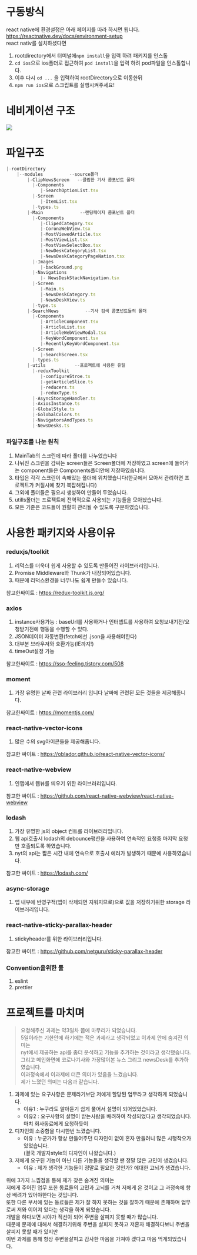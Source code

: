 # 구동방식

react native에 환경설정은 아래 페이지를 따라 하시면 됩니다.  
https://reactnative.dev/docs/environment-setup  
react nativ를 설치하셨다면

1. rootdirectory에서 터미널에`npm install`을 입력 하려 패키지를 인스톨
2. `cd ios`으로 ios폴더로 접근하여 `pod install`을 입력 하려 pod파일을 인스톨합니다.
3. 이후 다시 `cd ...` 을 입력하여 rootDirectory으로 이동한뒤
4. `npm run ios`으로 스크립트를 실행시켜주세요!

# 네비게이션 구조

![](https://images.velog.io/images/jmyoon8/post/892e0fff-23a8-4f58-bcd0-2c68ec37457f/%E1%84%89%E1%85%B3%E1%84%8F%E1%85%B3%E1%84%85%E1%85%B5%E1%86%AB%E1%84%89%E1%85%A3%E1%86%BA%202021-11-15%20%E1%84%8B%E1%85%A9%E1%84%8C%E1%85%A5%E1%86%AB%2012.10.46.png)

# 파일구조

```javascript
|-rootDirectory
    |--modules 			--source폴더
        |-ClipNewsScreen   --클립한 기사 콤포넌트 폴더
          |-Components
             |-SearchOptionList.tsx
          |-Screen
             |-ItemList.tsx
          |-types.ts
        |-Main              --랜딩페이지 콤포넌트 폴더
          |-Components
             |-ClipedCategory.tsx
             |-CoronaWebView.tsx
             |-MostViewedArticle.tsx
             |-MostViewList.tsx
             |-MostViewSelectBox.tsx
             |-NewDeskCategoryList.tsx
             |-NewsDeskCategoryPageNation.tsx
          |-Images
             |-backGround.png
          |-Navigations
             |- NewsDeskStackNavigation.tsx
          |-Screen
             |-Main.ts
             |-NewsDeskCategory.ts
             |-NewsDeskView.ts
          |-type.ts
        |-SearchNews          --기사 검색 콤포넌트들의 폴더
          |-Components
             |-ArticleComponent.tsx
             |-ArticleList.tsx
             |-ArticleWebViewModal.tsx
             |-KeyWordComponent.tsx
             |-RecentlyKeyWordComponent.tsx
          |-Screen
             |-SearchScreen.tsx
          |-types.ts
        |-utils           --프로젝트에 사용된 유틸
          |-reduxToolkit
             |-configureStroe.ts
             |-getArticleSlice.ts
             |-reducers.ts
             |-reduxType.ts
          |-AsyncStorageHandler.ts
          |-AxiosInstance.ts
          |-GlobalStyle.ts
          |-GolobalColors.ts
          |-NavigatorsAndTypes.ts
          |-NewsDesks.ts
```

### 파일구조를 나눈 원칙

1. MainTab의 스크린에 따라 폴더를 나누었습니다
2. 나눠진 스크린을 감싸는 screen들은 Screen폴더에 저장하였고
   screen에 들어가는 component들은 Components폴더안에 저장하였습니다.
3. 타입은 각각 스크린이 속해있는 폴더에 위치했습니다(한곳에서 모아서 관리하면 프로젝트가 커질시에 찾기 복잡해집니다)
4. 그외에 폴더들은 필요시 생성하여 만들어 두었습니다.
5. utills폴더는 프로젝트에 전역적으로 사용되는 기능들을 모아놨습니다.
6. 모든 기준은 코드들이 원활히 관리될 수 있도록 구분하였습니다.

# 사용한 패키지와 사용이유

### reduxjs/toolkit

1. 리덕스를 더욱더 쉽게 사용할 수 있도록 만들어진 라이브러리입니다.
2. Promise Middleware와 Thunk가 내장되어있습니다.
3. 때문에 리덕스환경을 너무나도 쉽게 만들수 있습니다.

참고한싸이트 : https://redux-toolkit.js.org/

### axios

1. instance사용가능 : baseUrl를 사용하거나 인터셉트를 사용하여 요청보내기전/요청받기전에 행동을 수행할 수 있다.
2. JSON데이터 자동변환(fetch에선 .json을 사용해야한다)
3. 대부분 브라우저와 호환가능(IE까지!)
4. timeOut설정 가능

참고한싸이트 : https://sso-feeling.tistory.com/508

### moment

1. 가장 유명한 날짜 관련 라이브러리 입니다 날짜에 관련된 모든 것들을 제공해줍니다.

참고한싸이트 : https://momentjs.com/

### react-native-vector-icons

1. 많은 수의 svg아이콘들을 제공해줍니다.

참고한 싸이트 : https://oblador.github.io/react-native-vector-icons/

### react-native-webview

1. 인앱에서 웹뷰를 띄우기 위한 라이브러리입니다.

참고한 싸이트 : https://github.com/react-native-webview/react-native-webview

### lodash

1. 가장 유명한 js의 object 컨트롤 라이브러리입니다.
2. 웹 api호출시 lodash의 debounce펑션을 사용하여 연속적인 요청중 마지막 요청만 호출되도록 하였습니다.
3. nyt의 api는 짧은 시간 내에 연속으로 호출시 에러가 발생하기 때문에 사용하였습니다.

참고한 싸이트 : https://lodash.com/

### async-storage

1. 앱 내부에 반영구적(앱이 삭제되면 지워지므로)으로 값을 저장하기위한 storage 라이브러리입니다.

### react-native-sticky-parallax-header

1. stickyheader를 위한 라이브러리입니다.

참고한 싸이트 : https://github.com/netguru/sticky-parallax-header

### Convention을위한 툴

1. eslint
2. prettier

# 프로젝트를 마치며

> 요청해주신 과제는 약3일차 쯤에 마무리가 되었습니다.  
> 5일이라는 기한안에 하기에는 적은 과제라고 생각되었고 이과제 안에 숨겨진 의미는  
> nyt에서 제공하는 api를 좀더 분석하고 기능을 추가하는 것이라고 생각했습니다.  
> 그리고 메인화면에 코로나기사와 가장많이본 뉴스 그리고 newsDesk를 추가하였습니다.  
> 이과정속에서 이과제에 더큰 의미가 있음을 느겼습니다.  
> 제가 느꼈던 의미는 다음과 같습니다.

1. 과제에 있는 요구사항은 문제라기보단 저에게 할당된 업무라고 생각하게 되었습니다.
   -  이유1 : 누구라도 알아듣기 쉽게 풀어서 설명이 되어있었습니다.
   -  이유2 : 요구사항의 설명이 받는사람을 배려하여 작성되었다고 생각되었습니다.  
      마치 회사동료에게 요청하듯이
2. 디자인의 소중함을 다시한번 느꼈습니다.
   -  이유 : 누군가가 항상 만들어주던 디자인이 없이 혼자 만들려니 많은 시행착오가 있었습니다.  
      (결국 개발자style의 디자인이 나왔습니다.)
3. 저에게 요구된 기능이 아닌 다른 기능들을 생각할 땐 정말 많은 고민이 생겼습니다.
   -  이유 : 제가 생각한 기능들이 정말로 필요한 것인가? 에대한 고뇌가 생겼습니다.

위에 3가지 느낌점을 통해 제가 찾은 숨겨진 의미는  
저에게 주어진 업무 또한 동료들의 고민과 고뇌를 거쳐 저에게 온 것이고 그 과정속에 항상 배려가 있어야한다는 것입니다.  
또한 다른 부서에 있는 동료들은 제가 잘 하지 못하는 것을 잘하기 때문에 존재하며 업무로써 저와 이어져 있다는 생각을 하게 되었습니다.  
개발을 하다보면 시야가 직선이 되어 주변을 살피지 못할 때가 많습니다.  
때문에 문제에 대해서 해결하기위해 주변을 살피지 못하고 저혼자 해결하다보니 주변을 살피지 못할 때가 있지만  
이번 과제를 통해 항상 주변을살피고 감사한 마음을 가져야 겠다고 마음 먹게되었습니다.
